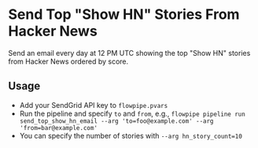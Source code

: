 # Send Top "Show HN" Stories From Hacker News

Send an email every day at 12 PM UTC showing the top "Show HN" stories from Hacker News ordered by score.

## Usage

- Add your SendGrid API key to `flowpipe.pvars`
- Run the pipeline and specify `to` and `from`, e.g., `flowpipe pipeline run send_top_show_hn_email --arg 'to=foo@example.com' --arg 'from=bar@example.com'`
- You can specify the number of stories with `--arg hn_story_count=10`
